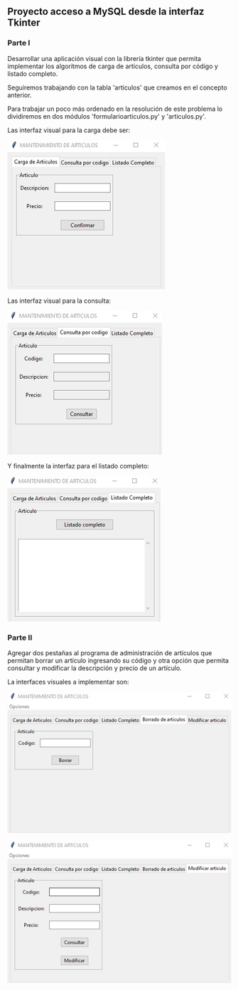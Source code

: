 ## Proyecto acceso a MySQL desde la interfaz Tkinter

### Parte I
Desarrollar una aplicación visual con la librería tkinter que permita implementar los algoritmos de carga de artículos, consulta por código y listado completo.

Seguiremos trabajando con la tabla 'articulos' que creamos en el concepto anterior.

Para trabajar un poco más ordenado en la resolución de este problema lo dividiremos en dos módulos 'formularioarticulos.py' y 'articulos.py'.

Las interfaz visual para la carga debe ser:

![imagen-carga](./imagenes/82_1_1.jpg)

Las interfaz visual para la consulta:

![imagen-consulta](./imagenes/82_1_2.jpg)

Y finalmente la interfaz para el listado completo:

![imagen-listado-completo](./imagenes/82_1_3.jpg)

### Parte II
Agregar dos pestañas al programa de administración de artículos que permitan borrar un artículo ingresando su código y otra opción que permita consultar y modificar la descripción y precio de un artículo.

La interfaces visuales a implementar son:

![imagen-borrado](./imagenes/82_1_4.jpg)

![imagen-modificacion](./imagenes/82_1_5.jpg)
